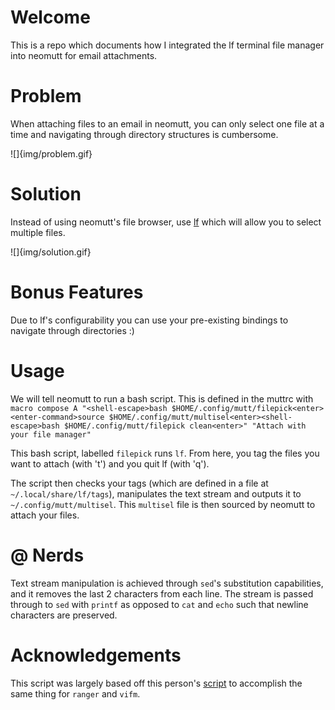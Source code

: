 # Welcome

This is a repo which documents how I integrated the lf terminal file manager into neomutt for email attachments.

# Problem

When attaching files to an email in neomutt, you can only select one file at a time and navigating through directory structures is cumbersome. 

![]{img/problem.gif}

# Solution

Instead of using neomutt's file browser, use [lf](https://github.com/gokcehan/lf/) which will allow you to select multiple files. 

![]{img/solution.gif}

# Bonus Features

Due to lf's configurability you can use your pre-existing bindings to navigate through directories :)

# Usage

We will tell neomutt to run a bash script. This is defined in the muttrc with `macro compose A "<shell-escape>bash $HOME/.config/mutt/filepick<enter><enter-command>source $HOME/.config/mutt/multisel<enter><shell-escape>bash $HOME/.config/mutt/filepick clean<enter>" "Attach with your file manager"
`

This bash script, labelled `filepick` runs `lf`. From here, you tag the files you want to attach (with 't') and you quit lf (with 'q').

The script then checks your tags (which are defined in a file at `~/.local/share/lf/tags`), manipulates the text stream and outputs it to `~/.config/mutt/multisel`. This `multisel` file is then sourced by neomutt to attach your files.

# @ Nerds
Text stream manipulation is achieved through `sed`'s substitution capabilities, and it removes the last 2 characters from each line. The stream is passed through to `sed` with `printf` as opposed to `cat` and `echo` such that newline characters are preserved.


# Acknowledgements

This script was largely based off this person's [script](https://github.com/anufrievroman/neomutt-file-picker) to accomplish the same thing for `ranger` and `vifm`. 



